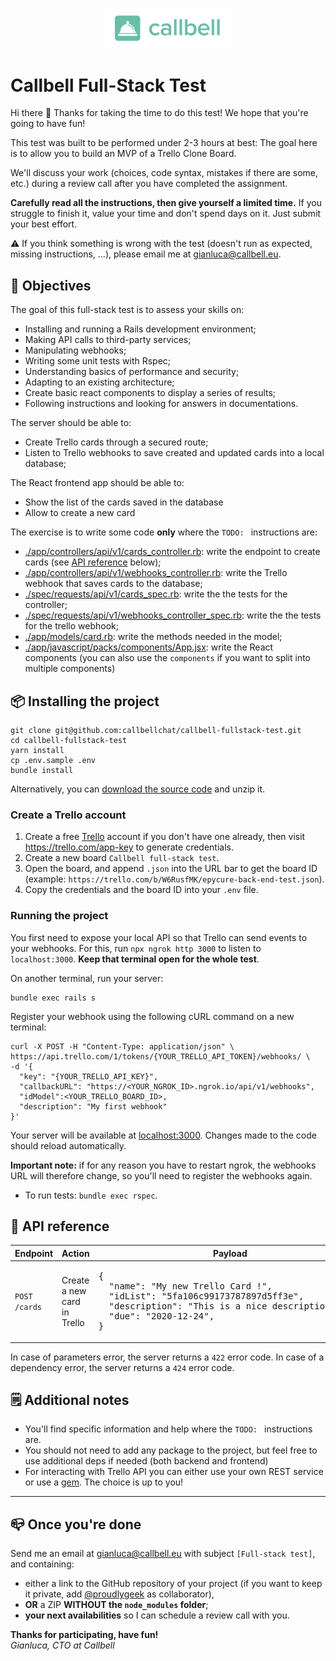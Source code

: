 <p align="center"><img src="./app/javascript/images/logo.png" width="200" height="auto" /></p>

# Callbell Full-Stack Test

Hi there 👋 Thanks for taking the time to do this test! We hope that you're going to have fun!

This test was built to be performed under 2-3 hours at best: The goal here is to allow you to build an MVP of a Trello Clone Board.

We'll discuss your work (choices, code syntax, mistakes if there are some, etc.) during a review call after you have completed the assignment.

**Carefully read all the instructions, then give yourself a limited time.**
If you struggle to finish it, value your time and don't spend days on it. Just submit your best effort.

⚠️ If you think something is wrong with the test (doesn't run as expected, missing instructions, ...), please email me at [gianluca@callbell.eu](mailto:gianluca@callbell.eu).

## 🚀 Objectives

The goal of this full-stack test is to assess your skills on:

- Installing and running a Rails development environment;
- Making API calls to third-party services;
- Manipulating webhooks;
- Writing some unit tests with Rspec;
- Understanding basics of performance and security;
- Adapting to an existing architecture;
- Create basic react components to display a series of results;
- Following instructions and looking for answers in documentations.

The server should be able to:

- Create Trello cards through a secured route;
- Listen to Trello webhooks to save created and updated cards into a local database;

The React frontend app should be able to:

- Show the list of the cards saved in the database
- Allow to create a new card

The exercise is to write some code **only** where the `TODO: ` instructions are:

- [./app/controllers/api/v1/cards_controller.rb](./app/controllers/api/v1/cards_controller.rb): write the endpoint to create cards (see [API reference](#api-reference) below);
- [./app/controllers/api/v1/webhooks_controller.rb](./app/controllers/api/v1/webhooks_controller.rb): write the Trello webhook that saves cards to the database;
- [./spec/requests/api/v1/cards_spec.rb](./spec/requests/cards_spec.rb): write the the tests for the controller;
- [./spec/requests/api/v1/webhooks_controller_spec.rb](./spec/requests/api/v1/webhooks_controller_spec.rb): write the the tests for the trello webhook;
- [./app/models/card.rb](./app/models/card.rb): write the methods needed in the model;
- [./app/javascript/packs/components/App.jsx](./app/javascript/packs/components/App.jsx): write the React components (you can also use the `components` if you want to split into multiple components)

## 📦 Installing the project

```
git clone git@github.com:callbellchat/callbell-fullstack-test.git
cd callbell-fullstack-test
yarn install
cp .env.sample .env
bundle install
```

Alternatively, you can [download the source code](https://github.com/callbellchat/callbell-fullstack-test/archive/master.zip) and unzip it.

### Create a Trello account

1. Create a free [Trello](https://trello.com) account if you don't have one already, then visit https://trello.com/app-key to generate credentials.
2. Create a new board `Callbell full-stack test`.
3. Open the board, and append `.json` into the URL bar to get the board ID (example: `https://trello.com/b/W6RusfMK/epycure-back-end-test.json`).
4. Copy the credentials and the board ID into your `.env` file.

### Running the project

You first need to expose your local API so that Trello can send events to your webhooks. For this, run `npx ngrok http 3000` to listen to `localhost:3000`. **Keep that terminal open for the whole test**.

On another terminal, run your server:

```
bundle exec rails s
```

Register your webhook using the following cURL command on a new terminal:

```
curl -X POST -H "Content-Type: application/json" \
https://api.trello.com/1/tokens/{YOUR_TRELLO_API_TOKEN}/webhooks/ \
-d '{
  "key": "{YOUR_TRELLO_API_KEY}",
  "callbackURL": "https://<YOUR_NGROK_ID>.ngrok.io/api/v1/webhooks",
  "idModel":<YOUR_TRELLO_BOARD_ID>,
  "description": "My first webhook"
}'
```

Your server will be available at [localhost:3000](http://localhost:3000). Changes made to the code should reload automatically.

**Important note:** if for any reason you have to restart ngrok, the webhooks URL will therefore change, so you'll need to register the webhooks again.

- To run tests: `bundle exec rspec`.

## 🧰 API reference

<table>
  <thead>
    <tr>
      <th>Endpoint</th>
      <th>Action</th>
      <th>Payload</th>
      <th>Response</th>
    </tr>
  </thead>
  <tbody>
    <tr>
      <td><code>POST /cards</code></td>
      <td>Create a new card in Trello</td>
      <td><div class="highlight highlight-source-json"><pre>{
  "name": "My new Trello Card !",
  "idList": "5fa106c99173787897d5ff3e",
  "description": "This is a nice description :).",
  "due": "2020-12-24",
}</pre></div></td>
      <td>
        <details>
          <summary>See response body</summary>
          <div class="highlight highlight-source-json"><pre>{
    "ok": true,
    "data": {
        "id": "5fa264697c310c4623b40eda",
        // ...
    }
}</pre></div>
        </details>
      </td>
    </tr>
  </tbody>
</table>

In case of parameters error, the server returns a `422` error code.
In case of a dependency error, the server returns a `424` error code.

## 🗒 Additional notes

- You'll find specific information and help where the `TODO: ` instructions are.
- You should not need to add any package to the project, but feel free to use additional deps if needed (both backend and frontend)
- For interacting with Trello API you can either use your own REST service or use a [gem](https://github.com/jeremytregunna/ruby-trello). The choice is up to you!

---

## 📪 Once you're done

Send me an email at [gianluca@callbell.eu](mailto:gianluca@callbell.eu) with subject `[Full-stack test]`, and containing:

- either a link to the GitHub repository of your project (if you want to keep it private, add [@proudlygeek](http://github.com/proudlygeek) as collaborator),
- **OR** a ZIP **WITHOUT the `node_modules` folder**;
- **your next availabilities** so I can schedule a review call with you.

**Thanks for participating, have fun!**  
_Gianluca, CTO at Callbell_
